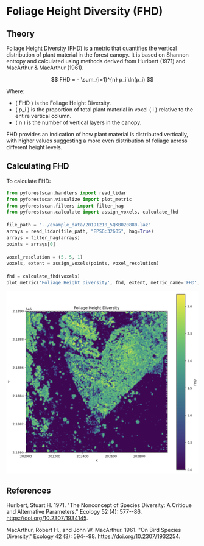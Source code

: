 # Foliage Height Diversity (FHD)

## Theory

Foliage Height Diversity (FHD) is a metric that quantifies the vertical distribution of plant material in the forest canopy. It is based on Shannon entropy and calculated using methods derived from Hurlbert (1971) and MacArthur & MacArthur (1961).

$$ FHD = - \sum_{i=1}^{n} p_i \ln(p_i) $$

Where:
-   \( FHD \) is the Foliage Height Diversity.
-   \( p_i \) is the proportion of total plant material in voxel \( i \) relative to the entire vertical column.
-   \( n \) is the number of vertical layers in the canopy.

FHD provides an indication of how plant material is distributed vertically, with higher values suggesting a more even distribution of foliage across different height levels.

## Calculating FHD

To calculate FHD:

```python
from pyforestscan.handlers import read_lidar
from pyforestscan.visualize import plot_metric
from pyforestscan.filters import filter_hag
from pyforestscan.calculate import assign_voxels, calculate_fhd

file_path = "../example_data/20191210_5QKB020880.laz"
arrays = read_lidar(file_path, "EPSG:32605", hag=True)
arrays = filter_hag(arrays)
points = arrays[0]

voxel_resolution = (5, 5, 1) 
voxels, extent = assign_voxels(points, voxel_resolution)

fhd = calculate_fhd(voxels)
plot_metric('Foliage Height Diversity', fhd, extent, metric_name='FHD', cmap='viridis', fig_size=None)
```

![fhd.png](../../images/fhd.png)

## References

Hurlbert, Stuart H. 1971. "The Nonconcept of Species Diversity: A
Critique and Alternative Parameters." Ecology 52 (4): 577--86.
<https://doi.org/10.2307/1934145>.

MacArthur, Robert H., and John W. MacArthur. 1961. "On Bird Species
Diversity." Ecology 42 (3): 594--98. <https://doi.org/10.2307/1932254>.
